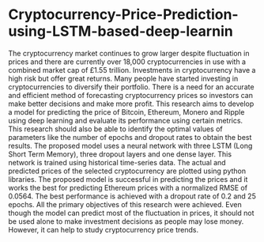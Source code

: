 # Cryptocurrency-Price-Prediction-using-LSTM-based-deep-learnin
The cryptocurrency market continues to grow larger despite fluctuation in prices and there are currently over 18,000 cryptocurrencies in use with a combined market cap of £1.55 trillion. Investments in cryptocurrency have a high risk but offer great returns. Many people have started investing in cryptocurrencies to diversify their portfolio. There is a need for an accurate and efficient method of forecasting cryptocurrency prices so investors can make better decisions and make more profit. This research aims to develop a model for predicting the price of Bitcoin, Ethereum, Monero and Ripple using deep learning and evaluate its performance using certain metrics. This research should also be able to identify the optimal values of parameters like the number of epochs and dropout rates to obtain the best results. The proposed model uses a neural network with three LSTM (Long Short Term Memory), three dropout layers and one dense layer. This network is trained using historical time-series data. The actual and predicted prices of the selected cryptocurrency are plotted using python libraries. The proposed model is successful in predicting the prices and it works the best for predicting Ethereum prices with a normalized RMSE of 0.0564. The best performance is achieved with a dropout rate of 0.2 and 25 epochs. All the primary objectives of this research were achieved. Even though the model can predict most of the fluctuation in prices, it should not be used alone to make investment decisions as people may lose money. However, it can help to study cryptocurrency price trends.


